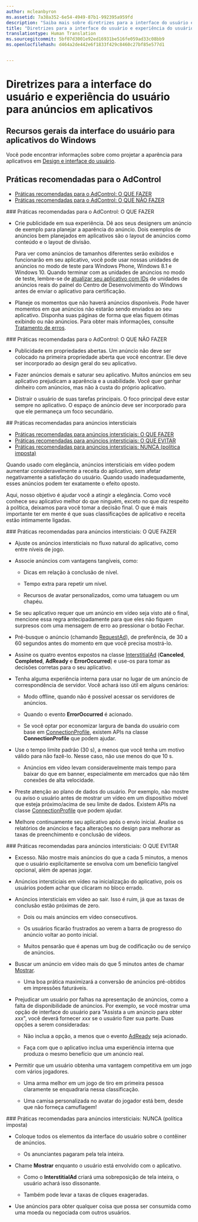 ```yaml
---
author: mcleanbyron
ms.assetid: 7a38a352-6e54-4949-87b1-992395a959fd
description: "Saiba mais sobre diretrizes para a interface do usuário e experiência do usuário para anúncios em aplicativos."
title: "Diretrizes para a interface do usuário e experiência do usuário para anúncios em aplicativos"
translationtype: Human Translation
ms.sourcegitcommit: 5bf07d3001e92ed16931be516fe059ad33c08bb9
ms.openlocfilehash: d464a2de442e6f1833f429c8460c27bf85e577d1


---
```


# Diretrizes para a interface do usuário e experiência do usuário para anúncios em aplicativos




## Recursos gerais da interface do usuário para aplicativos do Windows

Você pode encontrar informações sobre como projetar a aparência para aplicativos em [Design e interface do usuário](https://developer.microsoft.com/windows/design).

## Práticas recomendadas para o AdControl

* [Práticas recomendadas para o AdControl: O QUE FAZER](#adcontrolbestpracticesdo10)
* [Práticas recomendadas para o AdControl: O QUE NÃO FAZER](#adcontrolbestpracticesdont10)

<span id="adcontrolbestpracticesdo10"/>
### Práticas recomendadas para o AdControl: O QUE FAZER

* Crie publicidade em sua experiência. Dê aos seus designers um anúncio de exemplo para planejar a aparência do anúncio. Dois exemplos de anúncios bem planejados em aplicativos são o layout de anúncios como conteúdo e o layout de divisão.

  Para ver como anúncios de tamanhos diferentes serão exibidos e funcionarão em seu aplicativo, você pode usar nossas unidades de anúncios no modo de teste para Windows Phone, Windows 8.1 e Windows 10. Quando terminar com as unidades de anúncios no modo de teste, lembre-se de [atualizar seu aplicativo com IDs](set-up-ad-units-in-your-app.md) de unidades de anúncios reais do painel do Centro de Desenvolvimento do Windows antes de enviar o aplicativo para certificação.

* Planeje os momentos que não haverá anúncios disponíveis. Pode haver momentos em que anúncios não estarão sendo enviados ao seu aplicativo. Disponha suas páginas de forma que elas fiquem ótimas exibindo ou não anúncios. Para obter mais informações, consulte [Tratamento de erros](error-handling-with-advertising-libraries.md).

<span id="adcontrolbestpracticesdont10"/>
### Práticas recomendadas para o AdControl: O QUE NÃO FAZER

* Publicidade em propriedades abertas. Um anúncio não deve ser colocado na primeira propriedade aberta que você encontrar. Ele deve ser incorporado ao design geral do seu aplicativo.

* Fazer anúncios demais e saturar seu aplicativo. Muitos anúncios em seu aplicativo prejudicam a aparência e a usabilidade. Você quer ganhar dinheiro com anúncios, mas não à custa do próprio aplicativo.

* Distrair o usuário de suas tarefas principais. O foco principal deve estar sempre no aplicativo. O espaço de anúncio deve ser incorporado para que ele permaneça um foco secundário.

<span id="interstitialbestpractices10"/>
## Práticas recomendadas para anúncios intersticiais

* [Práticas recomendadas para anúncios intersticiais: O QUE FAZER](#interstitialbestpracticesdo10)
* [Práticas recomendadas para anúncios intersticiais: O QUE EVITAR](#interstitialbestpracticesavoid10)
* [Práticas recomendadas para anúncios intersticiais: NUNCA (política imposta)](#interstitialbestpracticesnever10)

Quando usado com elegância, anúncios intersticiais em vídeo podem aumentar consideravelmente a receita do aplicativo, sem afetar negativamente a satisfação do usuário. Quando usado inadequadamente, esses anúncios podem ter exatamente o efeito oposto.

Aqui, nosso objetivo é ajudar você a atingir a elegância. Como você conhece seu aplicativo melhor do que ninguém, exceto no que diz respeito à política, deixamos para você tomar a decisão final. O que é mais importante ter em mente é que suas classificações de aplicativo e receita estão intimamente ligadas.

<span id="interstitialbestpracticesdo10"/>
### Práticas recomendadas para anúncios intersticiais: O QUE FAZER

* Ajuste os anúncios intersticiais no fluxo natural do aplicativo, como entre níveis de jogo.

* Associe anúncios com vantagens tangíveis, como:

    * Dicas em relação à conclusão de nível.

    * Tempo extra para repetir um nível.

    * Recursos de avatar personalizados, como uma tatuagem ou um chapéu.

* Se seu aplicativo requer que um anúncio em vídeo seja visto até o final, mencione essa regra antecipadamente para que eles não fiquem surpresos com uma mensagem de erro ao pressionar o botão Fechar.

* Pré-busque o anúncio (chamando [RequestAd](https://msdn.microsoft.com/library/windows/apps/microsoft.advertising.winrt.ui.interstitialad.requestad.aspx)), de preferência, de 30 a 60 segundos antes do momento em que você precisa mostrá-lo.

* Assine os quatro eventos expostos na classe [InterstitialAd](https://msdn.microsoft.com/library/windows/apps/microsoft.advertising.winrt.ui.interstitialad.aspx) (**Canceled**, **Completed**, **AdReady** e **ErrorOccurred**) e use-os para tomar as decisões corretas para o seu aplicativo.

* Tenha alguma experiência interna para usar no lugar de um anúncio de correspondência de servidor. Você achará isso útil em alguns cenários:

    * Modo offline, quando não é possível acessar os servidores de anúncios.

    * Quando o evento **ErrorOccurred** é acionado.

    * Se você optar por economizar largura de banda do usuário com base em [ConnectionProfile](https://msdn.microsoft.com/library/windows/apps/windows.networking.connectivity.connectionprofile.aspx), existem APIs na classe **ConnectionProfile** que podem ajudar.

* Use o tempo limite padrão (30 s), a menos que você tenha um motivo válido para não fazê-lo. Nesse caso, não use menos do que 10 s.

    * Anúncios em vídeo levam consideravelmente mais tempo para baixar do que em banner, especialmente em mercados que não têm conexões de alta velocidade.


* Preste atenção ao plano de dados do usuário. Por exemplo, não mostre ou aviso o usuário antes de mostrar um vídeo em um dispositivo móvel que esteja próximo/acima de seu limite de dados. Existem APIs na classe [ConnectionProfile](https://msdn.microsoft.com/library/windows/apps/windows.networking.connectivity.connectionprofile.aspx) que podem ajudar.

* Melhore continuamente seu aplicativo após o envio inicial. Analise os relatórios de anúncios e faça alterações no design para melhorar as taxas de preenchimento e conclusão de vídeos.

<span id="interstitialbestpracticesavoid10"/>
### Práticas recomendadas para anúncios intersticiais: O QUE EVITAR

* Excesso. Não mostre mais anúncios do que a cada 5 minutos, a menos que o usuário explicitamente se envolva com um benefício tangível opcional, além de apenas jogar.

* Anúncios intersticiais em vídeo na inicialização do aplicativo, pois os usuários podem achar que clicaram no bloco errado.

* Anúncios intersticiais em vídeo ao sair. Isso é ruim, já que as taxas de conclusão estão próximas de zero.

    * Dois ou mais anúncios em vídeo consecutivos.

    * Os usuários ficarão frustrados ao verem a barra de progresso do anúncio voltar ao ponto inicial.

    * Muitos pensarão que é apenas um bug de codificação ou de serviço de anúncios.

* Buscar um anúncio em vídeo mais do que 5 minutos antes de chamar [Mostrar](https://msdn.microsoft.com/library/windows/apps/microsoft.advertising.winrt.ui.interstitialad.show.aspx).

    * Uma boa prática maximizará a conversão de anúncios pré-obtidos em impressões faturáveis.


* Prejudicar um usuário por falhas na apresentação de anúncios, como a falta de disponibilidade de anúncios. Por exemplo, se você mostrar uma opção de interface do usuário para "Assista a um anúncio para obter *xxx*", você deverá fornecer *xxx* se o usuário fizer sua parte. Duas opções a serem consideradas:

    * Não inclua a opção, a menos que o evento [AdReady](https://msdn.microsoft.com/library/windows/apps/microsoft.advertising.winrt.ui.interstitialad.adready.aspx) seja acionado.

    * Faça com que o aplicativo inclua uma experiência interna que produza o mesmo benefício que um anúncio real.

* Permitir que um usuário obtenha uma vantagem competitiva em um jogo com vários jogadores.

    * Uma arma melhor em um jogo de tiro em primeira pessoa claramente se enquadraria nessa classificação.

    * Uma camisa personalizada no avatar do jogador está bem, desde que não forneça camuflagem!

<span id="interstitialbestpracticesnever10"/>
### Práticas recomendadas para anúncios intersticiais: NUNCA (política imposta)

* Coloque todos os elementos da interface do usuário sobre o contêiner de anúncios.

    * Os anunciantes pagaram pela tela inteira.


* Chame **Mostrar** enquanto o usuário está envolvido com o aplicativo.

    * Como o **InterstitialAd** criará uma sobreposição de tela inteira, o usuário achará isso dissonante.

    * Também pode levar a taxas de cliques exageradas.

* Use anúncios para obter qualquer coisa que possa ser consumida como uma moeda ou negociada com outros usuários.

 

 



<!--HONumber=Aug16_HO3-->


